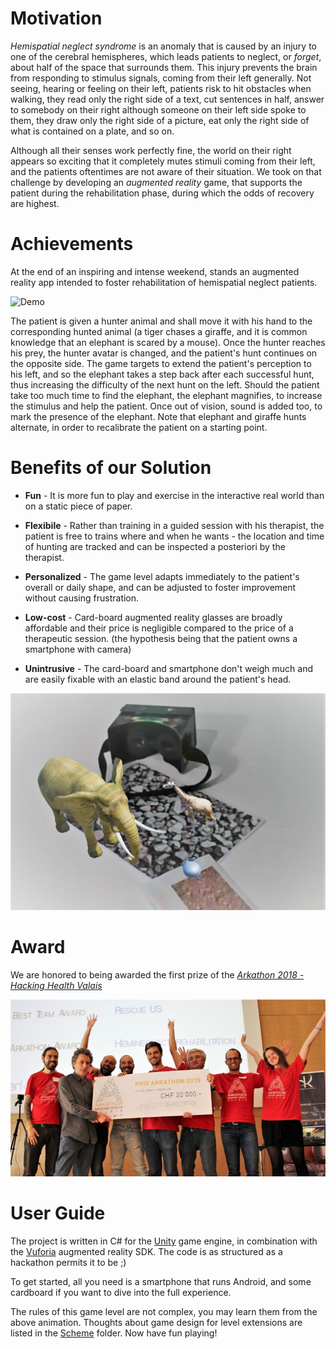 # Motivation

_Hemispatial neglect syndrome_ is an anomaly that is caused by an injury to one of the cerebral hemispheres, which leads patients
to neglect, or _forget_, about half of the space that surrounds them. This injury prevents the brain from responding to stimulus
signals, coming from their left generally. Not seeing, hearing or feeling on their left, patients risk to hit obstacles when walking,
they read only the right side of a text, cut sentences in half, answer to somebody on their right although someone on their left side 
spoke to them, they draw only the right side of a picture, eat only the right side of what is contained on a plate, and so on.

Although all their senses work perfectly fine, the world on their right appears so exciting that it completely mutes stimuli coming
from their left, and the patients oftentimes are not aware of their situation. We took on that challenge by developing an _augmented reality_
game, that supports the patient during the rehabilitation phase, during which the odds of recovery are highest.

# Achievements

At the end of an inspiring and intense weekend, stands an augmented reality app intended to foster rehabilitation of hemispatial neglect patients.

![Demo](https://github.com/ckauth/HACK_HemispatialNeglect/blob/master/Illustrations/demo.gif)

The patient is given a hunter animal and shall move it with his hand to the corresponding hunted animal (a tiger chases a giraffe,
and it is common knowledge that an elephant is scared by a mouse). Once the hunter reaches his prey, the hunter avatar is changed,
and the patient's hunt continues on the opposite side. The game targets to extend the patient's perception to his left, and so the
elephant takes a step back after each successful hunt, thus increasing the difficulty of the next hunt on the left. Should the patient take
too much time to find the elephant, the elephant magnifies, to increase the stimulus and help the patient. Once out of vision, sound is 
added too, to mark the presence of the elephant. Note that elephant and giraffe hunts alternate, in order to recalibrate the patient on a 
starting point.

# Benefits of our Solution

* **Fun** - It is more fun to play and exercise in the interactive real world than on a static piece of paper.

* **Flexibile** - Rather than training in a guided session with his therapist, the patient is free to
	trains where and when he wants - the location and time of hunting are tracked and can be inspected a posteriori by the therapist.
	
* **Personalized** - The game level adapts immediately to the patient's overall or daily shape, and can be adjusted to foster
	improvement without causing frustration.
	
* **Low-cost** - Card-board augmented reality glasses are broadly affordable and their price is negligible compared to the price
	of a therapeutic session. (the hypothesis being that the patient owns a smartphone with camera)
	
* **Unintrusive** - The card-board and smartphone don't weigh much and are easily fixable with an elastic band around the patient's head.

![Overview](https://github.com/ckauth/HACK_HemispatialNeglect/blob/master/Illustrations/overview.jpg)

# Award

We are honored to being awarded the first prize of the [_Arkathon 2018 - Hacking Health Valais_](http://hacking-health.org/valais/)

![Overview](https://github.com/ckauth/HACK_HemispatialNeglect/blob/master/Illustrations/ceremony.jpg)

# User Guide

The project is written in C# for the [Unity](https://unity3d.com/) game engine, in combination with the [Vuforia](https://www.vuforia.com/)
augmented reality SDK. The code is as structured as a hackathon permits it to be ;)

To get started, all you need is a smartphone that runs Android, and some cardboard if you want to dive into the full experience.

The rules of this game level are not complex, you may learn them from the above animation. Thoughts about game design for level extensions are listed in the [Scheme](https://github.com/ckauth/HACK_HemispatialNeglect/tree/master/Scheme) folder. Now have fun playing!



